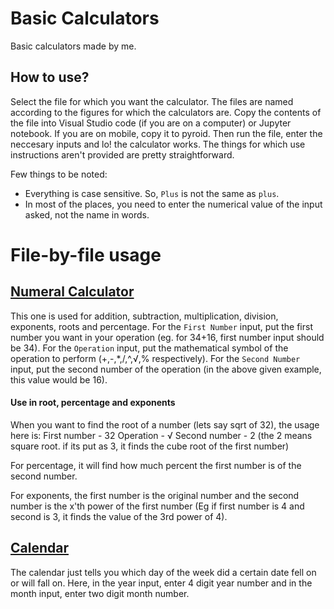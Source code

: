 # Basic Calculators

Basic calculators made by me.

## How to use?

Select the file for which you want the calculator. The files are named according to the figures for which the calculators are. Copy the contents of the file into Visual Studio code (if you are on a computer) or Jupyter notebook. If you are on mobile, copy it to pyroid.
Then run the file, enter the neccesary inputs and lo! the calculator works. The things for which use instructions aren't provided are pretty straightforward.

Few things to be noted:
* Everything is case sensitive. So, `Plus` is not the same as `plus`.
* In most of the places, you need to enter the numerical value of the input asked, not the name in words.

# File-by-file usage

## [Numeral Calculator](https://github.com/cFlour/basic-calculators/blob/main/numeric-calc.py)

This one is used for addition, subtraction, multiplication, division, exponents, roots and percentage. For the `First Number` input, put the first number you want in your operation (eg. for 34+16, first number input should be 34). For the `Operation` input, put the mathematical symbol of the operation to perform (+,-,*,/,^,√,% respectively). For the `Second Number` input, put the second number of the operation (in the above given example, this value would be 16).

#### Use in root, percentage and exponents

When you want to find the root of a number (lets say sqrt of 32), the usage here is:
First number - 32
Operation - √
Second number - 2        (the 2 means square root. if its put as 3, it finds the cube root of the first number)

For percentage, it will find how much percent the first number is of the second number.

For exponents, the first number is the original number and the second number is the x'th power of the first number (Eg if first number is 4 and second is 3, it finds the value of the 3rd power of 4).

## [Calendar](https://github.com/cFlour/basic-calculators/blob/main/calendar.py)

The calendar just tells you which day of the week did a certain date fell on or will fall on. Here, in the year input, enter 4 digit year number and in the month input, enter two digit month number.
